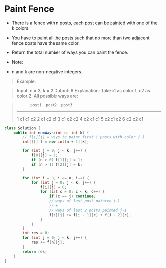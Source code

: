 # Paint Fence
- There is a fence with n posts, each post can be painted with one of the k colors.

- You have to paint all the posts such that no more than two adjacent fence posts have the same color.

- Return the total number of ways you can paint the fence.

- Note:
- n and k are non-negative integers.

> Example:

> Input: n = 3, k = 2
> Output: 6
> Explanation: Take c1 as color 1, c2 as color 2. All possible ways are:

>           post1  post2  post3 
> ----      -----  -----  -----
>  1         c1     c1     c2
>  2         c1     c2     c1
>  3         c1     c2     c2
>  4         c2     c1     c1
>  5         c2     c1     c2
>  6         c2     c2     c1

```java
class Solution {
    public int numWays(int n, int k) {
		// f[i][j] = ways to paint first i posts with color j-1
		int[][] f = new int[n + 1][k];

		for (int j = 0; j < k; j++) {
			f[0][j] = 0;
			if (n > 0) f[1][j] = 1;
			if (n > 1) f[2][j] = k;
		}

		for (int i = 3; i <= n; i++) {
			for (int j = 0; j < k; j++) {
				f[i][j] = 0;
				for (int c = 0; c < k; c++) {
					if (c == j) continue;
					// ways of last post painted j-1
					// +
					// ways of last 2 posts painted j-1
					f[i][j] += f[i - 1][c] + f[i - 2][c];
				}
			}
		}
		int res = 0;
		for (int j = 0; j < k; j++) {
			res += f[n][j];
		}
		return res;
    }
}

```
